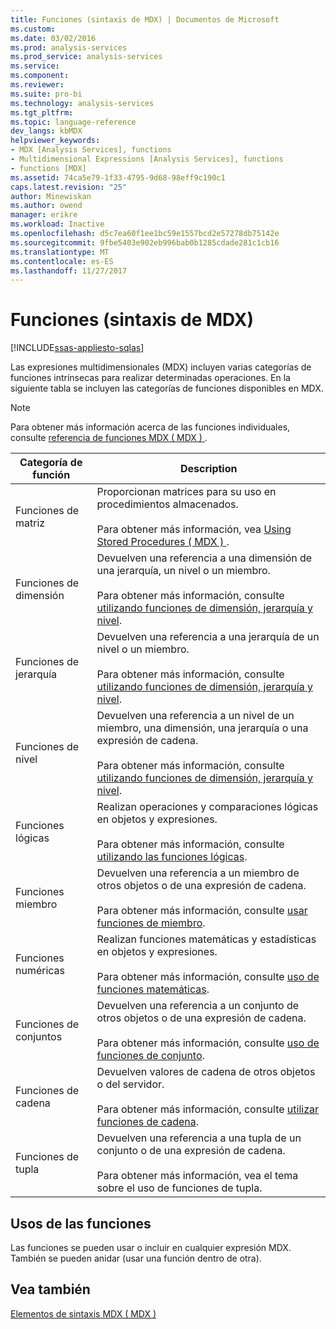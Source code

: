 ```yaml
---
title: Funciones (sintaxis de MDX) | Documentos de Microsoft
ms.custom: 
ms.date: 03/02/2016
ms.prod: analysis-services
ms.prod_service: analysis-services
ms.service: 
ms.component: 
ms.reviewer: 
ms.suite: pro-bi
ms.technology: analysis-services
ms.tgt_pltfrm: 
ms.topic: language-reference
dev_langs: kbMDX
helpviewer_keywords:
- MDX [Analysis Services], functions
- Multidimensional Expressions [Analysis Services], functions
- functions [MDX]
ms.assetid: 74ca5e79-1f33-4795-9d68-98eff9c190c1
caps.latest.revision: "25"
author: Minewiskan
ms.author: owend
manager: erikre
ms.workload: Inactive
ms.openlocfilehash: d5c7ea60f1ee1bc59e1557bcd2e57278db75142e
ms.sourcegitcommit: 9fbe5403e902eb996bab0b1285cdade281c1cb16
ms.translationtype: MT
ms.contentlocale: es-ES
ms.lasthandoff: 11/27/2017
---
```

# <a name="functions-mdx-syntax"></a>Funciones (sintaxis de MDX)
[!INCLUDE[ssas-appliesto-sqlas](../includes/ssas-appliesto-sqlas.md)]

  Las expresiones multidimensionales (MDX) incluyen varias categorías de funciones intrínsecas para realizar determinadas operaciones. En la siguiente tabla se incluyen las categorías de funciones disponibles en MDX.  
  
> [!NOTE]  
>  Para obtener más información acerca de las funciones individuales, consulte [referencia de funciones MDX &#40; MDX &#41; ](../mdx/mdx-function-reference-mdx.md).  
  
|Categoría de función|Description|  
|-----------------------|-----------------|  
|Funciones de matriz|Proporcionan matrices para su uso en procedimientos almacenados.<br /><br /> Para obtener más información, vea [Using Stored Procedures &#40; MDX &#41; ](../mdx/using-stored-procedures-mdx.md).|  
|Funciones de dimensión|Devuelven una referencia a una dimensión de una jerarquía, un nivel o un miembro.<br /><br /> Para obtener más información, consulte [utilizando funciones de dimensión, jerarquía y nivel](../mdx/using-dimension-hierarchy-and-level-functions.md).|  
|Funciones de jerarquía|Devuelven una referencia a una jerarquía de un nivel o un miembro.<br /><br /> Para obtener más información, consulte [utilizando funciones de dimensión, jerarquía y nivel](../mdx/using-dimension-hierarchy-and-level-functions.md).|  
|Funciones de nivel|Devuelven una referencia a un nivel de un miembro, una dimensión, una jerarquía o una expresión de cadena.<br /><br /> Para obtener más información, consulte [utilizando funciones de dimensión, jerarquía y nivel](../mdx/using-dimension-hierarchy-and-level-functions.md).|  
|Funciones lógicas|Realizan operaciones y comparaciones lógicas en objetos y expresiones.<br /><br /> Para obtener más información, consulte [utilizando las funciones lógicas](../mdx/using-logical-functions.md).|  
|Funciones miembro|Devuelven una referencia a un miembro de otros objetos o de una expresión de cadena.<br /><br /> Para obtener más información, consulte [usar funciones de miembro](../mdx/using-member-functions.md).|  
|Funciones numéricas|Realizan funciones matemáticas y estadísticas en objetos y expresiones.<br /><br /> Para obtener más información, consulte [uso de funciones matemáticas](../mdx/using-mathematical-functions.md).|  
|Funciones de conjuntos|Devuelven una referencia a un conjunto de otros objetos o de una expresión de cadena.<br /><br /> Para obtener más información, consulte [uso de funciones de conjunto](../mdx/using-set-functions.md).|  
|Funciones de cadena|Devuelven valores de cadena de otros objetos o del servidor.<br /><br /> Para obtener más información, consulte [utilizar funciones de cadena](../mdx/using-string-functions.md).|  
|Funciones de tupla|Devuelven una referencia a una tupla de un conjunto o de una expresión de cadena.<br /><br /> Para obtener más información, vea el tema sobre el uso de funciones de tupla.|  
  
## <a name="uses-of-functions"></a>Usos de las funciones  
 Las funciones se pueden usar o incluir en cualquier expresión MDX. También se pueden anidar (usar una función dentro de otra).  
  
## <a name="see-also"></a>Vea también  
 [Elementos de sintaxis MDX &#40; MDX &#41;](../mdx/mdx-syntax-elements-mdx.md)  
  
  
